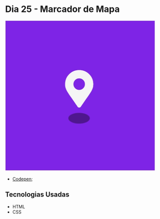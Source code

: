 # Dia 25 - Marcador de Mapa

![Marcador de Mapa](./day25__c.gif?raw=true "Marcador de Mapa")

*   [Codepen](https://codepen.io/lizvidotti91/pen/KKXYrjK); 

## Tecnologias Usadas

*   HTML
*   CSS 
